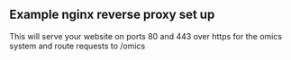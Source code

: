 ## Example nginx reverse proxy set up
This will serve your website on ports 80 and 443 over https for the omics system and route requests to /omics

